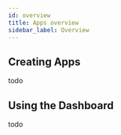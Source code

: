 ```yaml
---
id: overview
title: Apps overview
sidebar_label: Overview
---
```


## Creating Apps

todo

## Using the Dashboard

todo